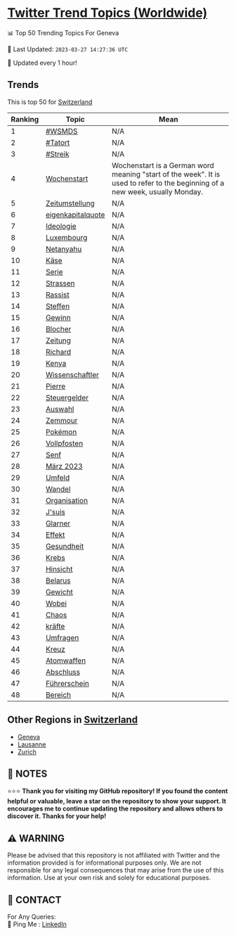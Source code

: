 [Twitter Trend Topics (Worldwide)](https://github.com/ErcinDedeoglu/Twitter-Trend-Topics)
==========


📊 Top 50 Trending Topics For Geneva

📆 Last Updated: `2023-03-27 14:27:36 UTC`

🔧 Updated every 1 hour!


## Trends

This is top 50 for [Switzerland](</Switzerland>)

| Ranking | Topic | Mean |
| ------- | ------------ | ------------ |
| 1 | [#WSMDS](http://twitter.com/search?q=%23WSMDS) | N/A |
| 2 | [#Tatort](http://twitter.com/search?q=%23Tatort) | N/A |
| 3 | [#Streik](http://twitter.com/search?q=%23Streik) | N/A |
| 4 | [Wochenstart](http://twitter.com/search?q=Wochenstart) | Wochenstart is a German word meaning "start of the week". It is used to refer to the beginning of a new week, usually Monday. |
| 5 | [Zeitumstellung](http://twitter.com/search?q=Zeitumstellung) | N/A |
| 6 | [eigenkapitalquote](http://twitter.com/search?q=eigenkapitalquote) | N/A |
| 7 | [Ideologie](http://twitter.com/search?q=Ideologie) | N/A |
| 8 | [Luxembourg](http://twitter.com/search?q=Luxembourg) | N/A |
| 9 | [Netanyahu](http://twitter.com/search?q=Netanyahu) | N/A |
| 10 | [Käse](http://twitter.com/search?q=K%c3%a4se) | N/A |
| 11 | [Serie](http://twitter.com/search?q=Serie) | N/A |
| 12 | [Strassen](http://twitter.com/search?q=Strassen) | N/A |
| 13 | [Rassist](http://twitter.com/search?q=Rassist) | N/A |
| 14 | [Steffen](http://twitter.com/search?q=Steffen) | N/A |
| 15 | [Gewinn](http://twitter.com/search?q=Gewinn) | N/A |
| 16 | [Blocher](http://twitter.com/search?q=Blocher) | N/A |
| 17 | [Zeitung](http://twitter.com/search?q=Zeitung) | N/A |
| 18 | [Richard](http://twitter.com/search?q=Richard) | N/A |
| 19 | [Kenya](http://twitter.com/search?q=Kenya) | N/A |
| 20 | [Wissenschaftler](http://twitter.com/search?q=Wissenschaftler) | N/A |
| 21 | [Pierre](http://twitter.com/search?q=Pierre) | N/A |
| 22 | [Steuergelder](http://twitter.com/search?q=Steuergelder) | N/A |
| 23 | [Auswahl](http://twitter.com/search?q=Auswahl) | N/A |
| 24 | [Zemmour](http://twitter.com/search?q=Zemmour) | N/A |
| 25 | [Pokémon](http://twitter.com/search?q=Pok%c3%a9mon) | N/A |
| 26 | [Vollpfosten](http://twitter.com/search?q=Vollpfosten) | N/A |
| 27 | [Senf](http://twitter.com/search?q=Senf) | N/A |
| 28 | [März 2023](http://twitter.com/search?q=M%c3%a4rz+2023) | N/A |
| 29 | [Umfeld](http://twitter.com/search?q=Umfeld) | N/A |
| 30 | [Wandel](http://twitter.com/search?q=Wandel) | N/A |
| 31 | [Organisation](http://twitter.com/search?q=Organisation) | N/A |
| 32 | [J'suis](http://twitter.com/search?q=J%27suis) | N/A |
| 33 | [Glarner](http://twitter.com/search?q=Glarner) | N/A |
| 34 | [Effekt](http://twitter.com/search?q=Effekt) | N/A |
| 35 | [Gesundheit](http://twitter.com/search?q=Gesundheit) | N/A |
| 36 | [Krebs](http://twitter.com/search?q=Krebs) | N/A |
| 37 | [Hinsicht](http://twitter.com/search?q=Hinsicht) | N/A |
| 38 | [Belarus](http://twitter.com/search?q=Belarus) | N/A |
| 39 | [Gewicht](http://twitter.com/search?q=Gewicht) | N/A |
| 40 | [Wobei](http://twitter.com/search?q=Wobei) | N/A |
| 41 | [Chaos](http://twitter.com/search?q=Chaos) | N/A |
| 42 | [kräfte](http://twitter.com/search?q=kr%c3%a4fte) | N/A |
| 43 | [Umfragen](http://twitter.com/search?q=Umfragen) | N/A |
| 44 | [Kreuz](http://twitter.com/search?q=Kreuz) | N/A |
| 45 | [Atomwaffen](http://twitter.com/search?q=Atomwaffen) | N/A |
| 46 | [Abschluss](http://twitter.com/search?q=Abschluss) | N/A |
| 47 | [Führerschein](http://twitter.com/search?q=F%c3%bchrerschein) | N/A |
| 48 | [Bereich](http://twitter.com/search?q=Bereich) | N/A |



## Other Regions in [Switzerland](</Switzerland>)

* [Geneva](</Switzerland/Geneva.md>)
* [Lausanne](</Switzerland/Lausanne.md>)
* [Zurich](</Switzerland/Zurich.md>)



## 📝 NOTES

⭐⭐⭐ **Thank you for visiting my GitHub repository! If you found the content helpful or valuable, leave a star on the repository to show your support. It encourages me to continue updating the repository and allows others to discover it. Thanks for your help!**


## ⚠️ WARNING

Please be advised that this repository is not affiliated with Twitter and the information provided is for informational purposes only. We are not responsible for any legal consequences that may arise from the use of this information. Use at your own risk and solely for educational purposes.


## 📨 CONTACT

 For Any Queries:  
            🏓 Ping Me : [LinkedIn](https://www.linkedin.com/in/ercindedeoglu/)

